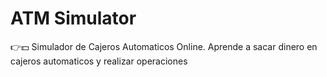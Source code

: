# ATM Simulator
👉💵 Simulador de Cajeros Automaticos Online. Aprende a sacar dinero en cajeros automaticos y realizar operaciones
